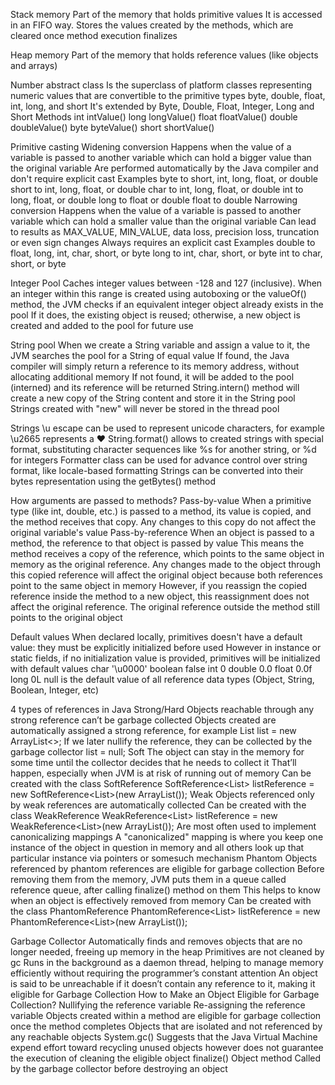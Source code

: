 Stack memory
  Part of the memory that holds primitive values
  It is accessed in an FIFO way. 
  Stores the values created by the methods, which are cleared once method execution finalizes

Heap memory
  Part of the memory that holds reference values (like objects and arrays)

Number abstract class
  Is the superclass of platform classes representing numeric values that are convertible to the primitive types 
    byte, double, float, int, long, and short
  It's extended by Byte, Double, Float, Integer, Long and Short
  Methods
    int intValue()
    long longValue()
    float floatValue()
    double doubleValue()
    byte byteValue()
    short shortValue()

Primitive casting
  Widening conversion
    Happens when the value of a variable is passed to another variable which can hold a bigger value than the original variable
    Are performed automatically by the Java compiler and don't require explicit cast
    Examples
      byte to short, int, long, float, or double
      short to int, long, float, or double
      char to int, long, float, or double
      int to long, float, or double
      long to float or double
      float to double
  Narrowing conversion
    Happens when the value of a variable is passed to another variable which can hold a smaller value than the original variable
    Can lead to results as MAX_VALUE, MIN_VALUE, data loss, precision loss, truncation or even sign changes
    Always requires an explicit cast
    Examples
      double to float, long, int, char, short, or byte
      long to int, char, short, or byte
      int to char, short, or byte


Integer Pool
  Caches integer values between -128 and 127 (inclusive). 
  When an integer within this range is created using autoboxing or the valueOf() method, 
    the JVM checks if an equivalent integer object already exists in the pool
  If it does, the existing object is reused; otherwise, a new object is created and added to the pool for future use

String pool
  When we create a String variable and assign a value to it, the JVM searches the pool for a String of equal value
    If found, the Java compiler will simply return a reference to its memory address, without allocating additional memory
    If not found, it will be added to the pool (interned) and its reference will be returned
  String.intern() method will create a new copy of the String content and store it in the String pool
  Strings created with "new" will never be stored in the thread pool

Strings
  \u escape can be used to represent unicode characters, for example \u2665 represents a ♥
  String.format() allows to created strings with special format, 
    substituting character sequences like %s for another string, or %d for integers
  Formatter class can be used for advance control over string format, like locale-based formatting
  Strings can be converted into their bytes representation using the getBytes() method

How arguments are passed to methods?
  Pass-by-value
    When a primitive type (like int, double, etc.) is passed to a method, 
      its value is copied, and the method receives that copy.
      Any changes to this copy do not affect the original variable's value
  Pass-by-reference
    When an object is passed to a method, the reference to that object is passed by value
      This means the method receives a copy of the reference, which points to the same object in memory as the original reference.
      Any changes made to the object through this copied reference will affect the original object 
      because both references point to the same object in memory
    However, if you reassign the copied reference inside the method to a new object, 
      this reassignment does not affect the original reference. 
      The original reference outside the method still points to the original object

Default values
  When declared locally, primitives doesn't have a default value: they must be explicitly initialized before used
  However in instance or static fields, if no initialization value is provided, primitives will be initialized with default values
    char
      '\u0000'
    boolean
      false
    int
      0
    double
      0.0
    float
      0.0f
    long 
      0L
  null is the default value of all reference data types (Object, String, Boolean, Integer, etc)

4 types of references in Java
  Strong/Hard
    Objects reachable through any strong reference can’t be garbage collected
    Objects created are automatically assigned a strong reference, for example
      List<String> list = new ArrayList<>;
    If we later nullify the reference, they can be collected by the garbage collector
      list = null;
  Soft 
    The object can stay in the memory for some time until the collector decides that he needs to collect it
      That’ll happen, especially when JVM is at risk of running out of memory
    Can be created with the class SoftReference
      SoftReference<List<String>> listReference = new SoftReference<List<String>>(new ArrayList<String>());
  Weak
    Objects referenced only by weak references are automatically collected
    Can be created with the class WeakReference
      WeakReference<List<String>> listReference = new WeakReference<List<String>>(new ArrayList<String>());
    Are most often used to implement canonicalizing mappings
      A "canonicalized" mapping is where you keep one instance of the object in question in memory and all others look up that particular instance via pointers or somesuch mechanism
  Phantom 
    Objects referenced by phantom references are eligible for garbage collection
    Before removing them from the memory, JVM puts them in a queue called reference queue, 
      after calling finalize() method on them
      This helps to know when an object is effectively removed from memory
    Can be created with the class PhantomReference
      PhantomReference<List<String>> listReference = new PhantomReference<List<String>>(new ArrayList<String>());

Garbage Collector
  Automatically finds and removes objects that are no longer needed, freeing up memory in the heap
  Primitives are not cleaned by gc
  Runs in the background as a daemon thread, helping to manage memory efficiently without requiring the programmer’s constant attention
  An object is said to be unreachable if it doesn’t contain any reference to it, making it eligible for Garbage Collection
  How to Make an Object Eligible for Garbage Collection?
    Nullifying the reference variable
    Re-assigning the reference variable
    Objects created within a method are eligible for garbage collection once the method completes
    Objects that are isolated and not referenced by any reachable objects
  System.gc()
    Suggests that the Java Virtual Machine expend effort toward recycling unused objects
      however does not guarantee the execution of cleaning the eligible object
  finalize() Object method
    Called by the garbage collector before destroying an object